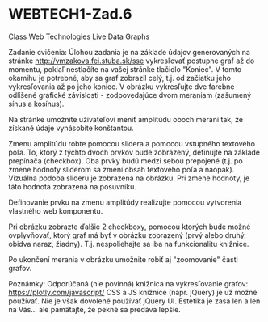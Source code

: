 # WEBTECH1-Zad.6
Class Web Technologies Live Data Graphs

Zadanie cvičenia:
Úlohou zadania je na základe údajov generovaných na stránke http://vmzakova.fei.stuba.sk/sse  vykresľovať postupne graf až do momentu, pokiaľ nestlačíte na vašej stránke tlačidlo "Koniec". V tomto okamihu je potrebné, aby sa graf zobrazil celý, t.j. od začiatku jeho vykresľovania až po jeho koniec.
V obrázku vykresľujte dve farebne odlíšené grafické závislosti - zodpovedajúce dvom meraniam (zašumený sínus a kosínus). 

Na stránke umožnite užívateľovi meniť amplitúdu oboch meraní tak, že získané údaje vynásobíte konštantou. 

Zmenu amplitúdu robte pomocou slidera a pomocou vstupného textového poľa. To, ktorý z týchto dvoch prvkov bude zobrazený, definujte na základe prepínača (checkbox). Oba prvky budú medzi sebou prepojené (t.j. po zmene hodnoty sliderom sa zmení obsah textového poľa a naopak). Vizuálna podoba slideru je zobrazená na obrázku. Pri zmene hodnoty, je táto hodnota zobrazená na posuvníku.


Definovanie prvku na zmenu amplitúdy realizujte pomocou vytvorenia vlastného web komponentu.

Pri obrázku zobrazte ďalšie 2 checkboxy, pomocou ktorých bude možné ovplyvňovať, ktorý graf má byť v obrázku zobrazený (prvý alebo druhý, obidva naraz, žiadny). T.j. nespoliehajte sa iba na funkcionalitu knižnice.

Po ukončení merania v obrázku umožnite robiť aj "zoomovanie" časti grafov.



Poznámky:
Odporúčaná (nie povinná) knižnica na vykresľovanie grafov: https://plotly.com/javascript/ 
CSS a JS knižnice (napr. jQuery) je už možné používať. Nie je však dovolené používať jQuery UI.
Estetika je zasa len a len na Vás... ale pamätajte, že pekné sa predáva lepšie.
